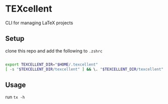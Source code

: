 # TEXcellent

CLI for managing LaTeX projects

## Setup

clone this repo and add the following to `.zshrc`

```zsh

export TEXCELLENT_DIR="$HOME/.texcellent"
[ -s "$TEXCELLENT_DIR/texcellent" ] && \. "$TEXCELLENT_DIR/texcellent"

```

## Usage

run `tx -h`
